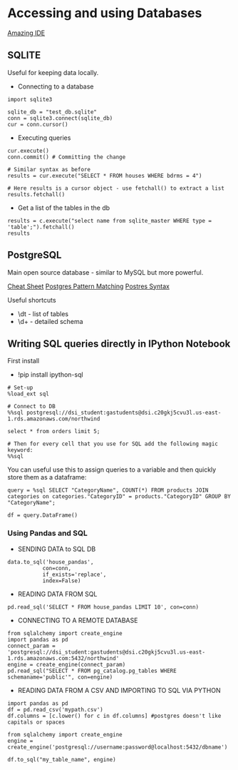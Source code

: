 # Accessing and using Databases

[Amazing IDE](http://www.jetbrains.com/datagrip/)

## SQLITE

Useful for keeping data locally.

* Connecting to a database

```
import sqlite3

sqlite_db = "test_db.sqlite"
conn = sqlite3.connect(sqlite_db)
cur = conn.cursor()

```


* Executing queries

```
cur.execute()
conn.commit() # Committing the change

# Similar syntax as before
results = cur.execute("SELECT * FROM houses WHERE bdrms = 4")

# Here results is a cursor object - use fetchall() to extract a list
results.fetchall()

```

* Get a list of the tables in the db
```
results = c.execute("select name from sqlite_master WHERE type = 'table';").fetchall()
results
```

## PostgreSQL

Main open source database - similar to MySQL but more powerful.

[Cheat Sheet](https://gist.github.com/Kartones/dd3ff5ec5ea238d4c546)
[Postgres Pattern Matching](https://www.postgresql.org/docs/9.3/static/functions-matching.html)
[Postres Syntax](https://www.techonthenet.com/postgresql/insert.php)

Useful shortcuts

* \dt - list of tables
* \d+ - detailed schema

## Writing SQL queries directly in IPython Notebook

First install

* !pip install ipython-sql

```
# Set-up
%load_ext sql

# Connect to DB
%%sql postgresql://dsi_student:gastudents@dsi.c20gkj5cvu3l.us-east-1.rds.amazonaws.com/northwind

select * from orders limit 5;

# Then for every cell that you use for SQL add the following magic keyword:
%%sql

```

You can useful use this to assign queries to a variable and then quickly store them as a dataframe:

```
query = %sql SELECT "CategoryName", COUNT(*) FROM products JOIN categories on categories."CategoryID" = products."CategoryID" GROUP BY "CategoryName";

df = query.DataFrame()
```




### Using Pandas and SQL

* SENDING DATA to SQL DB

```
data.to_sql('house_pandas',
           con=conn,
           if_exists='replace',
           index=False)
```

* READING DATA FROM SQL

```
pd.read_sql('SELECT * FROM house_pandas LIMIT 10', con=conn)
```

* CONNECTING TO A REMOTE DATABASE

```
from sqlalchemy import create_engine
import pandas as pd
connect_param = 'postgresql://dsi_student:gastudents@dsi.c20gkj5cvu3l.us-east-1.rds.amazonaws.com:5432/northwind'
engine = create_engine(connect_param)
pd.read_sql("SELECT * FROM pg_catalog.pg_tables WHERE schemaname='public'", con=engine)
```

* READING DATA FROM A CSV AND IMPORTING TO SQL VIA PYTHON
```
import pandas as pd
df = pd.read_csv('mypath.csv')
df.columns = [c.lower() for c in df.columns] #postgres doesn't like capitals or spaces

from sqlalchemy import create_engine
engine = create_engine('postgresql://username:password@localhost:5432/dbname')

df.to_sql("my_table_name", engine)
```
